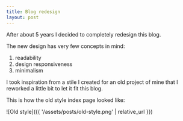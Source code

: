 ```yaml
---
title: Blog redesign
layout: post
---
```


After about 5 years I decided to completely redesign this blog.

The new design has very few concepts in mind:

1. readability
1. design responsiveness
1. minimalism

I took inspiration from a stile I created for an old project of mine that I
reworked a little bit to let it fit this blog.

This is how the old style index page looked like:

![Old style]({{ '/assets/posts/old-style.png' | relative_url }})
